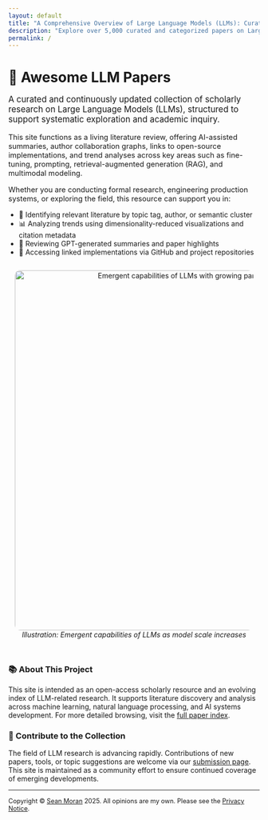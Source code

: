 ```yaml
---
layout: default
title: "A Comprehensive Overview of Large Language Models (LLMs): Curated Papers, Tools, Visualizations, and Colab Notebooks"
description: "Explore over 5,000 curated and categorized papers on Large Language Models (LLMs), including GPT-based models, with summaries, author networks, topic maps, notebooks, and related tools."
permalink: /
---
```


<!-- HERO SECTION -->
<h1 style="font-size: 2em; margin-bottom: 0.3em;">🧠 Awesome LLM Papers</h1>
<p style="font-size: 1.2em;">
  A curated and continuously updated collection of scholarly research on Large Language Models (LLMs), structured to support systematic exploration and academic inquiry.
</p>

<p style="font-size: 1.05em;">
  This site functions as a living literature review, offering AI-assisted summaries, author collaboration graphs, links to open-source implementations, and trend analyses across key areas such as fine-tuning, prompting, retrieval-augmented generation (RAG), and multimodal modeling.
</p>

<p style="font-size: 1.05em;">
  Whether you are conducting formal research, engineering production systems, or exploring the field, this resource can support you in:
  <ul style="font-size: 1em; margin-top: 0.5em; list-style: disc; padding-left: 1.5em;">
    <li>🧭 Identifying relevant literature by topic tag, author, or semantic cluster</li>
    <li>📊 Analyzing trends using dimensionality-reduced visualizations and citation metadata</li>
    <li>📝 Reviewing GPT-generated summaries and paper highlights</li>
    <li>📁 Accessing linked implementations via GitHub and project repositories</li>
  </ul>
</p>

<!-- IMAGE PREVIEW -->
<p style="text-align: center; margin-top: 2em;">
  <img src="llm-tree.gif" alt="Emergent capabilities of LLMs with growing parameter count"
       width="720" style="max-width: 95%; border-radius: 10px;"/>
  <br><em>Illustration: Emergent capabilities of LLMs as model scale increases</em>
</p>

<!-- ABOUT SECTION -->
<h3 style="margin-top: 3em;">📚 About This Project</h3>
<p>
This site is intended as an open-access scholarly resource and an evolving index of LLM-related research. It supports literature discovery and analysis across machine learning, natural language processing, and AI systems development. For more detailed browsing, visit the <a href="{% link papers.html %}">full paper index</a>.
</p>

<!-- CONTRIBUTING SECTION -->
<h3>🤝 Contribute to the Collection</h3>
<p>
The field of LLM research is advancing rapidly. Contributions of new papers, tools, or topic suggestions are welcome via our <a href="contributing.html">submission page</a>. This site is maintained as a community effort to ensure continued coverage of emerging developments.
</p>

<hr>
<p style="font-size: 0.9em;">
  Copyright © <a href="https://sjmoran.github.io/">Sean Moran</a> 2025.
  All opinions are my own. Please see the <a href="privacy.html">Privacy Notice</a>.
</p>
